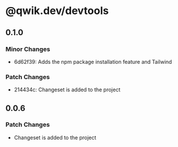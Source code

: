 # @qwik.dev/devtools

## 0.1.0

### Minor Changes

- 6d62f39: Adds the npm package installation feature and Tailwind

### Patch Changes

- 214434c: Changeset is added to the project

## 0.0.6

### Patch Changes

- Changeset is added to the project
